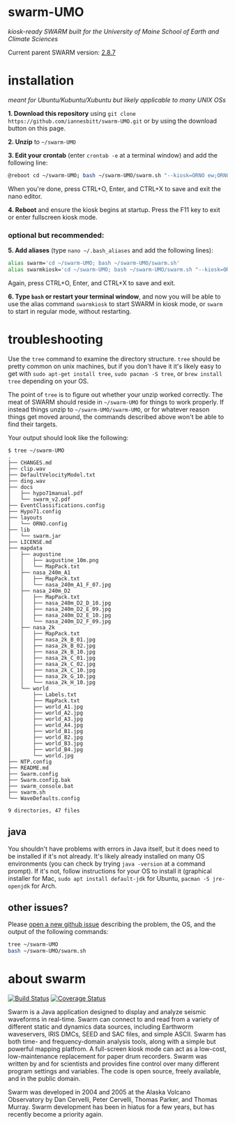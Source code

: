 # swarm-UMO
*kiosk-ready SWARM built for the University of Maine School of Earth and Climate Sciences*

Current parent SWARM version: [2.8.7](https://github.com/usgs/swarm/releases/tag/swarm-2.8.7)

# installation
*meant for Ubuntu/Kubuntu/Xubuntu but likely applicable to many UNIX OSs*

**1. Download this repository** using `git clone https://github.com/iannesbitt/swarm-UMO.git` or by using the download button on this page.

**2. Unzip** to `~/swarm-UMO`

**3. Edit your crontab** (enter `crontab -e` at a terminal window) and add the following line:
```bash
@reboot cd ~/swarm-UMO; bash ~/swarm-UMO/swarm.sh "--kiosk=ORNO ew;ORNO HHZ NE 00" "--saveConfig=false" "--timeChunk=30"
```
 When you're done, press CTRL+O, Enter, and CTRL+X to save and exit the nano editor.

**4. Reboot** and ensure the kiosk begins at startup. Press the F11 key to exit or enter fullscreen kiosk mode.

### optional but recommended:

**5. Add aliases** (type `nano ~/.bash_aliases` and add the following lines):
```bash
alias swarm='cd ~/swarm-UMO; bash ~/swarm-UMO/swarm.sh'
alias swarmkiosk='cd ~/swarm-UMO; bash ~/swarm-UMO/swarm.sh "--kiosk=ORNO ew;ORNO HHZ NE 00" "--saveConfig=false" "--timeChunk=30" &'
```
 Again, press CTRL+O, Enter, and CTRL+X to save and exit.

**6. Type `bash` or restart your terminal window**, and now you will be able to use the alias command `swarmkiosk` to start SWARM in kiosk mode, or `swarm` to start in regular mode, without restarting.


# troubleshooting
Use the `tree` command to examine the directory structure. `tree` should be pretty common on unix machines, but if you don't have it it's likely easy to get with `sudo apt-get install tree`, `sudo pacman -S tree`, or `brew install tree` depending on your OS.

The point of `tree` is to figure out whether your unzip worked correctly. The meat of SWARM should reside in `~/swarm-UMO` for things to work properly. If instead things unzip to `~/swarm-UMO/swarm-UMO`, or for whatever reason things get moved around, the commands described above won't be able to find their targets.

Your output should look like the following:
```
$ tree ~/swarm-UMO
.
├── CHANGES.md
├── clip.wav
├── DefaultVelocityModel.txt
├── ding.wav
├── docs
│   ├── hypo71manual.pdf
│   └── swarm_v2.pdf
├── EventClassifications.config
├── Hypo71.config
├── layouts
│   └── ORNO.config
├── lib
│   └── swarm.jar
├── LICENSE.md
├── mapdata
│   ├── augustine
│   │   ├── augustine_10m.png
│   │   └── MapPack.txt
│   ├── nasa_240m_A1
│   │   ├── MapPack.txt
│   │   └── nasa_240m_A1_F_07.jpg
│   ├── nasa_240m_D2
│   │   ├── MapPack.txt
│   │   ├── nasa_240m_D2_D_10.jpg
│   │   ├── nasa_240m_D2_E_09.jpg
│   │   ├── nasa_240m_D2_E_10.jpg
│   │   └── nasa_240m_D2_F_09.jpg
│   ├── nasa_2k
│   │   ├── MapPack.txt
│   │   ├── nasa_2k_B_01.jpg
│   │   ├── nasa_2k_B_02.jpg
│   │   ├── nasa_2k_B_10.jpg
│   │   ├── nasa_2k_C_01.jpg
│   │   ├── nasa_2k_C_02.jpg
│   │   ├── nasa_2k_C_10.jpg
│   │   ├── nasa_2k_G_10.jpg
│   │   └── nasa_2k_H_10.jpg
│   └── world
│       ├── Labels.txt
│       ├── MapPack.txt
│       ├── world_A1.jpg
│       ├── world_A2.jpg
│       ├── world_A3.jpg
│       ├── world_A4.jpg
│       ├── world_B1.jpg
│       ├── world_B2.jpg
│       ├── world_B3.jpg
│       ├── world_B4.jpg
│       └── world.jpg
├── NTP.config
├── README.md
├── Swarm.config
├── Swarm.config.bak
├── swarm_console.bat
├── swarm.sh
└── WaveDefaults.config

9 directories, 47 files
```

## java

You shouldn't have problems with errors in Java itself, but it does need to be installed if it's not already. It's likely already installed on many OS environments (you can check by trying `java -version` at a command prompt). If it's not, follow instructions for your OS to install it (graphical installer for Mac, `sudo apt install default-jdk` for Ubuntu, `pacman -S jre-openjdk` for Arch.

## other issues?

Please [open a new github issue](https://github.com/iannesbitt/swarm-UMO/issues/new) describing the problem, the OS, and the output of the following commands:

```bash
tree ~/swarm-UMO
bash ~/swarm-UMO/swarm.sh
```


 about swarm
==========================

[![Build Status](https://travis-ci.org/usgs/swarm.svg?branch=master)](https://travis-ci.org/usgs/swarm)
[![Coverage Status](https://coveralls.io/repos/usgs/swarm/badge.svg?branch=master&service=github)](https://coveralls.io/github/usgs/swarm?branch=master)

Swarm is a Java application designed to display and analyze seismic waveforms in real-time. Swarm can connect to and read from a variety of different static and dynamics data sources, including Earthworm waveservers, IRIS DMCs, SEED and SAC files, and simple ASCII. Swarm has both time- and frequency-domain analysis tools, along with a simple but powerful mapping platfrom. A full-screen kiosk mode can act as a low-cost, low-maintenance replacement for paper drum recorders. Swarm was written by and for scientists and provides fine control over many different program settings and variables. The code is open source, freely available, and in the public domain.

Swarm was developed in 2004 and 2005 at the Alaska Volcano Observatory by Dan Cervelli, Peter Cervelli, Thomas Parker, and Thomas Murray. Swarm development has been in hiatus for a few years, but has recently become a priority again.
